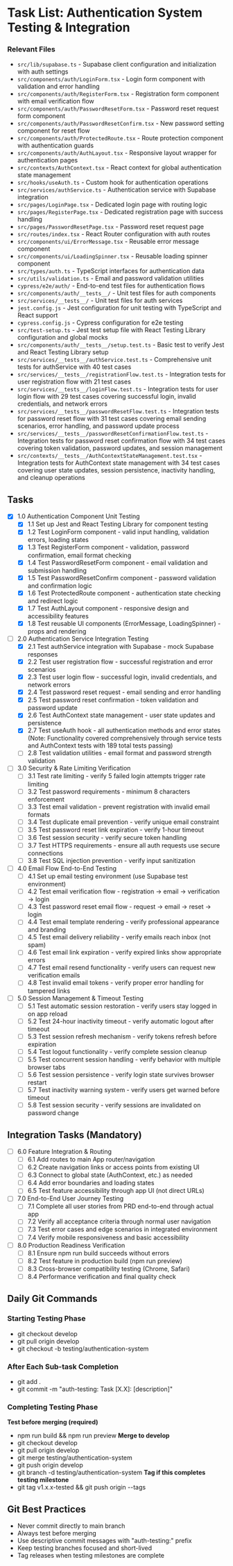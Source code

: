 # Task List: Authentication System Testing & Integration

### Relevant Files

- `src/lib/supabase.ts` - Supabase client configuration and initialization with auth settings
- `src/components/auth/LoginForm.tsx` - Login form component with validation and error handling
- `src/components/auth/RegisterForm.tsx` - Registration form component with email verification flow
- `src/components/auth/PasswordResetForm.tsx` - Password reset request form component
- `src/components/auth/PasswordResetConfirm.tsx` - New password setting component for reset flow
- `src/components/auth/ProtectedRoute.tsx` - Route protection component with authentication guards
- `src/components/auth/AuthLayout.tsx` - Responsive layout wrapper for authentication pages
- `src/contexts/AuthContext.tsx` - React context for global authentication state management
- `src/hooks/useAuth.ts` - Custom hook for authentication operations
- `src/services/authService.ts` - Authentication service with Supabase integration
- `src/pages/LoginPage.tsx` - Dedicated login page with routing logic
- `src/pages/RegisterPage.tsx` - Dedicated registration page with success handling
- `src/pages/PasswordResetPage.tsx` - Password reset request page
- `src/routes/index.tsx` - React Router configuration with auth routes
- `src/components/ui/ErrorMessage.tsx` - Reusable error message component
- `src/components/ui/LoadingSpinner.tsx` - Reusable loading spinner component
- `src/types/auth.ts` - TypeScript interfaces for authentication data
- `src/utils/validation.ts` - Email and password validation utilities
- `cypress/e2e/auth/` - End-to-end test files for authentication flows
- `src/components/auth/__tests__/` - Unit test files for auth components
- `src/services/__tests__/` - Unit test files for auth services
- `jest.config.js` - Jest configuration for unit testing with TypeScript and React support
- `cypress.config.js` - Cypress configuration for e2e testing
- `src/test-setup.ts` - Jest test setup file with React Testing Library configuration and global mocks
- `src/components/auth/__tests__/setup.test.ts` - Basic test to verify Jest and React Testing Library setup
- `src/services/__tests__/authService.test.ts` - Comprehensive unit tests for authService with 40 test cases
- `src/services/__tests__/registrationFlow.test.ts` - Integration tests for user registration flow with 21 test cases
- `src/services/__tests__/loginFlow.test.ts` - Integration tests for user login flow with 29 test cases covering successful login, invalid credentials, and network errors
- `src/services/__tests__/passwordResetFlow.test.ts` - Integration tests for password reset flow with 31 test cases covering email sending scenarios, error handling, and password update process
- `src/services/__tests__/passwordResetConfirmationFlow.test.ts` - Integration tests for password reset confirmation flow with 34 test cases covering token validation, password updates, and session management
- `src/contexts/__tests__/AuthContextStateManagement.test.tsx` - Integration tests for AuthContext state management with 34 test cases covering user state updates, session persistence, inactivity handling, and cleanup operations

## Tasks

- [x] 1.0 Authentication Component Unit Testing
    - [x] 1.1 Set up Jest and React Testing Library for component testing
    - [x] 1.2 Test LoginForm component - valid input handling, validation errors, loading states
    - [x] 1.3 Test RegisterForm component - validation, password confirmation, email format checking
    - [x] 1.4 Test PasswordResetForm component - email validation and submission handling
    - [x] 1.5 Test PasswordResetConfirm component - password validation and confirmation logic
    - [x] 1.6 Test ProtectedRoute component - authentication state checking and redirect logic
    - [x] 1.7 Test AuthLayout component - responsive design and accessibility features
    - [x] 1.8 Test reusable UI components (ErrorMessage, LoadingSpinner) - props and rendering

- [ ] 2.0 Authentication Service Integration Testing
    - [x] 2.1 Test authService integration with Supabase - mock Supabase responses
    - [x] 2.2 Test user registration flow - successful registration and error scenarios
    - [x] 2.3 Test user login flow - successful login, invalid credentials, and network errors
    - [x] 2.4 Test password reset request - email sending and error handling
    - [x] 2.5 Test password reset confirmation - token validation and password update
    - [x] 2.6 Test AuthContext state management - user state updates and persistence
    - [x] 2.7 Test useAuth hook - all authentication methods and error states (Note: Functionality covered comprehensively through service tests and AuthContext tests with 189 total tests passing)
    - [ ] 2.8 Test validation utilities - email format and password strength validation

- [ ] 3.0 Security & Rate Limiting Verification
    - [ ] 3.1 Test rate limiting - verify 5 failed login attempts trigger rate limiting
    - [ ] 3.2 Test password requirements - minimum 8 characters enforcement
    - [ ] 3.3 Test email validation - prevent registration with invalid email formats
    - [ ] 3.4 Test duplicate email prevention - verify unique email constraint
    - [ ] 3.5 Test password reset link expiration - verify 1-hour timeout
    - [ ] 3.6 Test session security - verify secure token handling
    - [ ] 3.7 Test HTTPS requirements - ensure all auth requests use secure connections
    - [ ] 3.8 Test SQL injection prevention - verify input sanitization

- [ ] 4.0 Email Flow End-to-End Testing
    - [ ] 4.1 Set up email testing environment (use Supabase test environment)
    - [ ] 4.2 Test email verification flow - registration → email → verification → login
    - [ ] 4.3 Test password reset email flow - request → email → reset → login
    - [ ] 4.4 Test email template rendering - verify professional appearance and branding
    - [ ] 4.5 Test email delivery reliability - verify emails reach inbox (not spam)
    - [ ] 4.6 Test email link expiration - verify expired links show appropriate errors
    - [ ] 4.7 Test email resend functionality - verify users can request new verification emails
    - [ ] 4.8 Test invalid email tokens - verify proper error handling for tampered links

- [ ] 5.0 Session Management & Timeout Testing
    - [ ] 5.1 Test automatic session restoration - verify users stay logged in on app reload
    - [ ] 5.2 Test 24-hour inactivity timeout - verify automatic logout after timeout
    - [ ] 5.3 Test session refresh mechanism - verify tokens refresh before expiration
    - [ ] 5.4 Test logout functionality - verify complete session cleanup
    - [ ] 5.5 Test concurrent session handling - verify behavior with multiple browser tabs
    - [ ] 5.6 Test session persistence - verify login state survives browser restart
    - [ ] 5.7 Test inactivity warning system - verify users get warned before timeout
    - [ ] 5.8 Test session security - verify sessions are invalidated on password change

## Integration Tasks (Mandatory)

- [ ] 6.0 Feature Integration & Routing
    - [ ] 6.1 Add routes to main App router/navigation
    - [ ] 6.2 Create navigation links or access points from existing UI
    - [ ] 6.3 Connect to global state (AuthContext, etc.) as needed
    - [ ] 6.4 Add error boundaries and loading states
    - [ ] 6.5 Test feature accessibility through app UI (not direct URLs)

- [ ] 7.0 End-to-End User Journey Testing
    - [ ] 7.1 Complete all user stories from PRD end-to-end through actual app
    - [ ] 7.2 Verify all acceptance criteria through normal user navigation
    - [ ] 7.3 Test error cases and edge scenarios in integrated environment
    - [ ] 7.4 Verify mobile responsiveness and basic accessibility

- [ ] 8.0 Production Readiness Verification
    - [ ] 8.1 Ensure npm run build succeeds without errors
    - [ ] 8.2 Test feature in production build (npm run preview)
    - [ ] 8.3 Cross-browser compatibility testing (Chrome, Safari)
    - [ ] 8.4 Performance verification and final quality check

## Daily Git Commands

### Starting Testing Phase
- git checkout develop
- git pull origin develop
- git checkout -b testing/authentication-system

### After Each Sub-task Completion
- git add .
- git commit -m "auth-testing: Task [X.X]: [description]"

### Completing Testing Phase
**Test before merging (required)**
- npm run build && npm run preview
**Merge to develop**
- git checkout develop
- git pull origin develop
- git merge testing/authentication-system
- git push origin develop
- git branch -d testing/authentication-system
**Tag if this completes testing milestone**
- git tag v1.x.x-tested && git push origin --tags

## Git Best Practices
- Never commit directly to main branch
- Always test before merging
- Use descriptive commit messages with "auth-testing:" prefix
- Keep testing branches focused and short-lived
- Tag releases when testing milestones are complete 